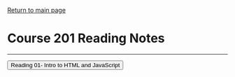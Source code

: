 [Return to main page](https://KrisDunning.github.io/reading-notes/)

# Course 201 Reading Notes

*****  

<Button onClick= "window.destination.href='https://KrisDunning.github.io/201/';">Reading 01- Intro to HTML and JavaScript</button>  
